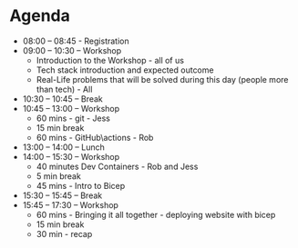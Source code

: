 # Agenda

- 08:00 – 08:45 - Registration
- 09:00 – 10:30 – Workshop
  - Introduction to the Workshop - all of us
  - Tech stack introduction and expected outcome
  - Real-Life problems that will be solved during this day (people more than tech) - All
- 10:30 – 10:45 – Break
- 10:45 – 13:00 – Workshop
  - 60 mins - git - Jess
  - 15 min break
  - 60 mins - GitHub\actions - Rob
- 13:00 – 14:00 – Lunch
- 14:00 – 15:30 – Workshop
  - 40 minutes Dev Containers - Rob and Jess
  - 5 min break
  - 45 mins - Intro to Bicep
- 15:30 – 15:45 – Break
- 15:45 – 17:30 – Workshop
  - 60 mins - Bringing it all together - deploying website with bicep
  - 15 min break
  - 30 min - recap
